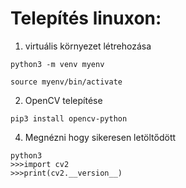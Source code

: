 # Telepítés linuxon:
1. virtuális környezet létrehozása


```python3 -m venv myenv```


```source myenv/bin/activate```


2. OpenCV telepítése

   
```pip3 install opencv-python```


4. Megnézni hogy sikeresen letöltődött
```
python3
>>>import cv2
>>>print(cv2.__version__)
```
